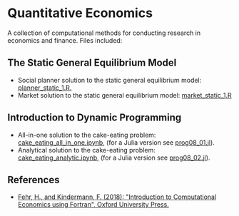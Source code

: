 # Quantitative Economics
A collection of computational methods for conducting research in economics and finance. Files included:

## The Static General Equilibrium Model
- Social planner solution to the static general equilibrium model: [planner_static_1.R.](https://github.com/montesinosmv/quant_econ/blob/master/static_ge_model/planner_static_1.R)
- Market solution to the static general equilibrium model: [market_static_1.R](https://github.com/montesinosmv/quant_econ/blob/master/static_ge_model/market_static_1.R)

## Introduction to Dynamic Programming
- All-in-one solution to the cake-eating problem: [cake_eating_all_in_one.ipynb](https://github.com/manuelmontesinos/quant_econ/blob/master/intro_dynamic_programming/cake_eating_all_in_one.ipynb), (for a Julia version see [prog08_01.jl](https://github.com/montesinosmv/quant_econ/blob/master/intro_dynamic_programming/prog08_01.jl)).
- Analytical solution to the cake-eating problem: [cake_eating_analytic.ipynb](https://github.com/manuelmontesinos/quant_econ/blob/master/intro_dynamic_programming/cake_eating_analytic.ipynb), (for a Julia version see [prog08_02.jl](https://github.com/montesinosmv/quant_econ/blob/master/intro_dynamic_programming/prog08_02.jl)).

## References
- [Fehr, H., and Kindermann, F. (2018): "Introduction to Computational Economics using Fortran", Oxford University Press.](https://www.ce-fortran.com/)
